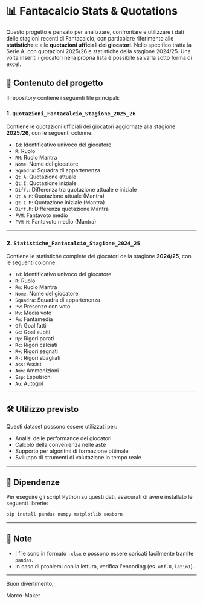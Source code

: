 # 📊 Fantacalcio Stats & Quotations

Questo progetto è pensato per analizzare, confrontare e utilizzare i dati delle stagioni recenti di Fantacalcio, con particolare riferimento alle **statistiche** e alle **quotazioni ufficiali dei giocatori**. Nello specifico tratta la Serie A, con quotazioni 2025/26 e statistiche della stagione 2024/25. Una volta inseriti i giocatori nella propria lista è possibile salvarla sotto forma di excel.

## 📁 Contenuto del progetto

Il repository contiene i seguenti file principali:

### 1. `Quotazioni_Fantacalcio_Stagione_2025_26`

Contiene le quotazioni ufficiali dei giocatori aggiornate alla stagione **2025/26**, con le seguenti colonne:

* `Id`: Identificativo univoco del giocatore
* `R`: Ruolo
* `RM`: Ruolo Mantra
* `Nome`: Nome del giocatore
* `Squadra`: Squadra di appartenenza
* `Qt.A`: Quotazione attuale
* `Qt.I`: Quotazione iniziale
* `Diff.`: Differenza tra quotazione attuale e iniziale
* `Qt.A M`: Quotazione attuale (Mantra)
* `Qt.I M`: Quotazione iniziale (Mantra)
* `Diff.M`: Differenza quotazione Mantra
* `FVM`: Fantavoto medio
* `FVM M`: Fantavoto medio (Mantra)

---

### 2. `Statistiche_Fantacalcio_Stagione_2024_25`

Contiene le statistiche complete dei giocatori della stagione **2024/25**, con le seguenti colonne:

* `Id`: Identificativo univoco del giocatore
* `R`: Ruolo
* `Rm`: Ruolo Mantra
* `Nome`: Nome del giocatore
* `Squadra`: Squadra di appartenenza
* `Pv`: Presenze con voto
* `Mv`: Media voto
* `Fm`: Fantamedia
* `Gf`: Goal fatti
* `Gs`: Goal subiti
* `Rp`: Rigori parati
* `Rc`: Rigori calciati
* `R+`: Rigori segnati
* `R-`: Rigori sbagliati
* `Ass`: Assist
* `Amm`: Ammonizioni
* `Esp`: Espulsioni
* `Au`: Autogol

---

## 🛠️ Utilizzo previsto

Questi dataset possono essere utilizzati per:

* Analisi delle performance dei giocatori
* Calcolo della convenienza nelle aste
* Supporto per algoritmi di formazione ottimale
* Sviluppo di strumenti di valutazione in tempo reale

---

## 📌 Dipendenze

Per eseguire gli script Python su questi dati, assicurati di avere installato le seguenti librerie:

```bash
pip install pandas numpy matplotlib seaborn
```

---

## 📌 Note

* I file sono in formato `.xlsx` e possono essere caricati facilmente tramite `pandas`.
* In caso di problemi con la lettura, verifica l'encoding (es. `utf-8`, `latin1`).

---

Buon divertimento,

Marco-Maker
